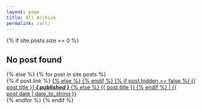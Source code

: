 ```yaml
---
layout: page
title: All Archive
permalink: /all/
---
```

<div class="archive">
  <div class="archive-list">
  {% if site.posts.size == 0 %}
    <h2>No post found</h2>
  {% else %}
  {% for post in site.posts %}
    <div class="archive-list-post">
      {% if post.link %}
      <a href="{{ post.link }}">
      {% else %}
      <a href="{{ post.url | prepend: site.baseurl }}">
      {% endif %}  
        <span class="archive-list-post-title">
          <!-- {{ post.title }} -->
          {% if post.hidden == false %}
            {{ post.title }} <b><i>{ published }</i></b>
          {% else %}
            {{ post.title }}
          {% endif %}
        </span>
        <span class="archive-list-post-date">
          <time>| {{ post.date | date_to_string }}</time>
        </span>
      </a>
    </div>
  {% endfor %}
  {% endif %}
  </div>
</div>

